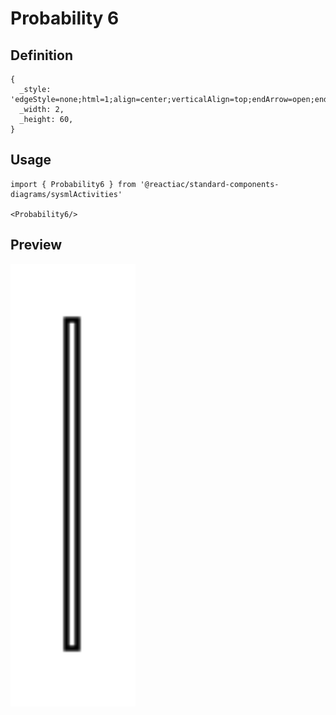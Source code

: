 # Probability 6

## Definition

```
{
  _style: 'edgeStyle=none;html=1;align=center;verticalAlign=top;endArrow=open;endSize=12;exitX=1;exitY=0.5;fillColor=#ffffff;labelBackgroundColor=none;',
  _width: 2,
  _height: 60,
}
```

## Usage

```
import { Probability6 } from '@reactiac/standard-components-diagrams/sysmlActivities'

<Probability6/>
```

## Preview

<img src="./probability-6.png" width="200"/>
